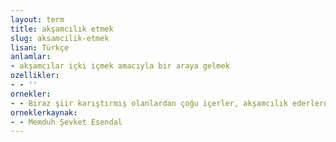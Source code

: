 ```yaml
---
layout: term
title: akşamcılık etmek
slug: aksamcilik-etmek
lisan: Türkçe
anlamlar:
- akşamcılar içki içmek amacıyla bir araya gelmek
ozellikler:
- - ''
ornekler:
- - Biraz şiir karıştırmış olanlardan çoğu içerler, akşamcılık ederlerdi.
orneklerkaynak:
- - Memduh Şevket Esendal
---
```

